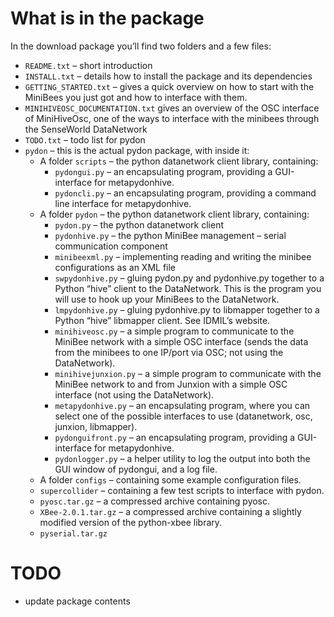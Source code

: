 # What is in the package

In the download package you’ll find two folders and a few files:

* `README.txt` – short introduction
* `INSTALL.txt` – details how to install the package and its dependencies
* `GETTING_STARTED.txt` – gives a quick overview on how to start with the MiniBees you just got and how to interface with them.
* `MINIHIVEOSC_DOCUMENTATION.txt` gives an overview of the OSC interface of MiniHiveOsc, one of the ways to interface with the minibees through the SenseWorld DataNetwork
* `TODO.txt` – todo list for pydon
* `pydon` – this is the actual pydon package, with inside it:
    * A folder `scripts` – the python datanetwork client library, containing:
        * `pydongui.py` – an encapsulating program, providing a GUI-interface for metapydonhive.
        * `pydoncli.py` – an encapsulating program, providing a command line interface for metapydonhive.
    * A folder `pydon` – the python datanetwork client library, containing:
        * `pydon.py` – the python datanetwork client
        * `pydonhive.py` – the python MiniBee management – serial communication component
        * `minibeexml.py` – implementing reading and writing the minibee configurations as an XML file
        * `swpydonhive.py` – gluing pydon.py and pydonhive.py together to a Python “hive” client to the DataNetwork. This is the program you will use to hook up your MiniBees to the DataNetwork.
        * `lmpydonhive.py` – gluing pydonhive.py to libmapper together to a Python “hive” libmapper client. See IDMIL’s website.
        * `minihiveosc.py` – a simple program to communicate to the MiniBee network with a simple OSC interface (sends the data from the minibees to one IP/port via OSC; not using the DataNetwork).
        * `minihivejunxion.py` – a simple program to communicate with the MiniBee network to and from Junxion with a simple OSC interface (not using the DataNetwork).
        * `metapydonhive.py` – an encapsulating program, where you can select one of the possible interfaces to use (datanetwork, osc, junxion, libmapper).
        * `pydonguifront.py` – an encapsulating program, providing a GUI-interface for metapydonhive.
        * `pydonlogger.py` – a helper utility to log the output into both the GUI window of pydongui, and a log file.
    * A folder `configs` – containing some example configuration files.
    * `supercollider` – containing a few test scripts to interface with pydon.
    * `pyosc.tar.gz` – a compressed archive containing pyosc.
    * `XBee-2.0.1.tar.gz` – a compressed archive containing a slightly modified version of the python-xbee library.
    * `pyserial.tar.gz`

    
# TODO

- update package contents
